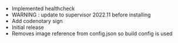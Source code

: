 - Implemented healthcheck
- WARNING : update to supervisor 2022.11 before installing
- Add codenotary sign
- Initial release
- Removes image reference from config.json so build config is used
